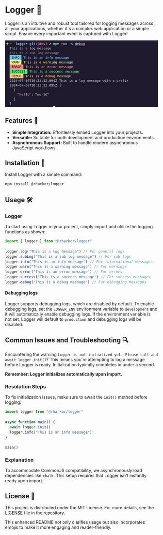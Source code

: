 # Logger 📝

Logger is an intuitive and robust tool tailored for logging messages across all your applications, whether it's a complex web application or a simple script. Ensure every important event is captured with Logger!

![Logger](./docs/demo.png)

## Features 🌟

- **Simple Integration:** Effortlessly embed Logger into your projects.
- **Versatile:** Suitable for both development and production environments.
- **Asynchronous Support:** Built to handle modern asynchronous JavaScript workflows.

## Installation 🔧

Install Logger with a simple command:

```bash
npm install @rharkor/logger
```

## Usage 🛠️

### Logger

To start using Logger in your project, simply import and utilize the logging functions as shown:

```typescript
import { logger } from "@rharkor/logger"

logger.log("This is a log message") // For general logs
logger.subLog("This is a sub log message") // For sub logs
logger.info("This is an info message") // For informational messages
logger.warn("This is a warning message") // For warnings
logger.error("This is an error message") // For errors
logger.success("This is a success message") // For success messages
logger.debug("This is a debug message") // For debugging messages
```

#### Debugging logs

Logger supports debugging logs, which are disabled by default. To enable debugging logs, set the `LOGGER_ENV` environment variable to `development` and it will automatically enable debugging logs. If the environment variable is not set, Logger will default to `production` and debugging logs will be disabled.

## Common Issues and Troubleshooting 🔍

Encountering the warning `Logger is not initialized yet. Please call and await logger.init()`? This means you're attempting to log a message before Logger is ready. Initialization typically completes in under a second.

**Remember: Logger initializes automatically upon import.**

### Resolution Steps

To fix initialization issues, make sure to await the `init()` method before logging:

```typescript
import logger from "@rharkor/logger"

async function main() {
  await logger.init()
  logger.info("This is an info message")
}

main()
```

### Explanation

To accommodate CommonJS compatibility, we asynchronously load dependencies like `chalk`. This setup requires that Logger isn't instantly ready upon import.

## License 📄

This project is distributed under the MIT License. For more details, see the [LICENSE](LICENSE) file in the repository.

This enhanced README not only clarifies usage but also incorporates emojis to make it more engaging and reader-friendly.
